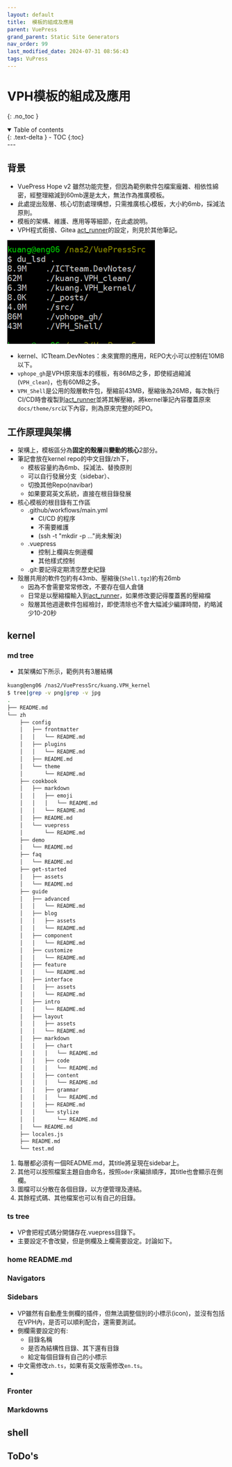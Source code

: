 ```yaml
---
layout: default
title:  模板的組成及應用
parent: VuePress
grand_parent: Static Site Generators
nav_order: 99
last_modified_date: 2024-07-31 08:56:43
tags: VuPress
---
```


#  VPH模板的組成及應用
{: .no_toc }

<details open markdown="block">
  <summary>
    Table of contents
  </summary>
  {: .text-delta }
- TOC
{:toc}
</details>
---

## 背景

- VuePress Hope v2 雖然功能完整，但因為範例軟件包檔案龐雜、相依性綿密，經整理縮減到60mb還是太大，無法作為推廣模板。
- 此處提出殼層、核心切割處理構想，只需推廣核心模板，大小約6mb，採減法原則。
- 模板的架構、維護、應用等等細節，在此處說明。
- VPH程式銜接、Gitea [act_runner](./act_runner.md)的設定，則見於其他筆記。

![VPH模板的容量](pngs/2024-07-31-08-17-25.png)

- kernel、ICTteam.DevNotes：未來實際的應用，REPO大小可以控制在10MB以下。
- `vphope_gh`是VPH原來版本的樣板，有86MB之多，即使經過縮減(`VPH_clean`)，也有60MB之多。
- `VPH_Shell`是公用的殼層軟件包，壓縮前43MB，壓縮後為26MB，每次執行CI/CD時會複製到[act_runner](./act_runner.md)並將其解壓縮，將kernel筆記內容覆蓋原來`docs/theme/src`以下內容，則為原來完整的REPO。

## 工作原理與架構

- 架構上，模板區分為**固定的殼層**與**變動的核心**2部分。
- 筆記會放在kernel repo的中文目錄/zh下，
  - 模板容量約為6mb、採減法、替換原則
  - 可以自行發展分支（sidebar）、
  - 切換其他Repo(navibar)
  - 如果要寫英文系統，直接在根目錄發展
- 核心模板的根目錄有工作區
  - .github/workflows/main.yml
    - CI/CD 的程序
    - 不需要維護
    - (ssh -t "mkdir -p ..."尚未解決)
  - .vuepress
    - 控制上欄與左側邊欄
    - 其他樣式控制
  - .git:要記得定期清空歷史紀錄
- 殼層共用的軟件包約有43mb、壓縮後(`Shell.tgz`)約有26mb
  - 因為不會需要常常修改，不要存在個人倉儲
  - 日常是以壓縮檔輸入到[act_runner](./act_runner.md)，如果修改要記得覆蓋舊的壓縮檔
  - 殼層其他週邊軟件包經檢討，即使清除也不會大幅減少編譯時間，約略減少10-20秒

## kernel

### md tree

- 其架構如下所示，範例共有3層結構

```bash
kuang@eng06 /nas2/VuePressSrc/kuang.VPH_kernel
$ tree|grep -v png|grep -v jpg
.
├── README.md
└── zh
    ├── config
    │   ├── frontmatter
    │   │   └── README.md
    │   ├── plugins
    │   │   └── README.md
    │   ├── README.md
    │   └── theme
    │       └── README.md
    ├── cookbook
    │   ├── markdown
    │   │   ├── emoji
    │   │   │   └── README.md
    │   │   └── README.md
    │   ├── README.md
    │   └── vuepress
    │       └── README.md
    ├── demo
    │   └── README.md
    ├── faq
    │   └── README.md
    ├── get-started
    │   ├── assets
    │   └── README.md
    ├── guide
    │   ├── advanced
    │   │   └── README.md
    │   ├── blog
    │   │   ├── assets
    │   │   └── README.md
    │   ├── component
    │   │   └── README.md
    │   ├── customize
    │   │   └── README.md
    │   ├── feature
    │   │   └── README.md
    │   ├── interface
    │   │   ├── assets
    │   │   └── README.md
    │   ├── intro
    │   │   └── README.md
    │   ├── layout
    │   │   ├── assets
    │   │   └── README.md
    │   ├── markdown
    │   │   ├── chart
    │   │   │   └── README.md
    │   │   ├── code
    │   │   │   └── README.md
    │   │   ├── content
    │   │   │   └── README.md
    │   │   ├── grammar
    │   │   │   └── README.md
    │   │   ├── README.md
    │   │   └── stylize
    │   │       └── README.md
    │   └── README.md
    ├── locales.js
    ├── README.md
    └── test.md
```

1. 每層都必須有一個README.md，其title將呈現在sidebar上。
2. 其他可以按照檔案主題自由命名，按照`oder`來編排順序，其title也會顯示在側欄。
3. 圖檔可以分散在各個目錄，以方便管理及連結。
4. 其餘程式碼、其他檔案也可以有自己的目錄。

### ts tree 

- VP會把程式碼分開儲存在.vuepress目錄下。
- 主要設定不會改變，但是側欄及上欄需要設定。討論如下。

### home README.md

### Navigators

### Sidebars

- VP雖然有自動產生側欄的插件，但無法調整個別的小標示(icon)，並沒有包括在VPH內，是否可以順利配合，還需要測試。
- 側欄需要設定的有:
  - 目錄名稱
  - 是否為結構性目錄、其下還有目錄
  - 給定每個目錄有自己的小標示
- 中文需修改`zh.ts`，如果有英文版需修改`en.ts`。
- 

### Fronter

### Markdowns

## shell

 

## ToDo's


